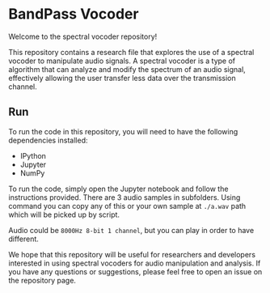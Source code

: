 # BandPass Vocoder

Welcome to the spectral vocoder repository!

This repository contains a research file that explores the use of a spectral vocoder to manipulate audio signals. A spectral vocoder is a type of algorithm that can analyze and modify the spectrum of an audio signal, effectively allowing the user transfer less data over the transmission channel.


## Run

To run the code in this repository, you will need to have the following dependencies installed:

- IPython
- Jupyter
- NumPy

To run the code, simply open the Jupyter notebook and follow the instructions provided. There are 3 audio samples in subfolders. Using command you can copy any of this or your own sample at `./a.wav` path which will be picked up by script.

Audio could be `8000Hz 8-bit 1 channel`, but you can play in order to have different.

We hope that this repository will be useful for researchers and developers interested in using spectral vocoders for audio manipulation and analysis. If you have any questions or suggestions, please feel free to open an issue on the repository page.


